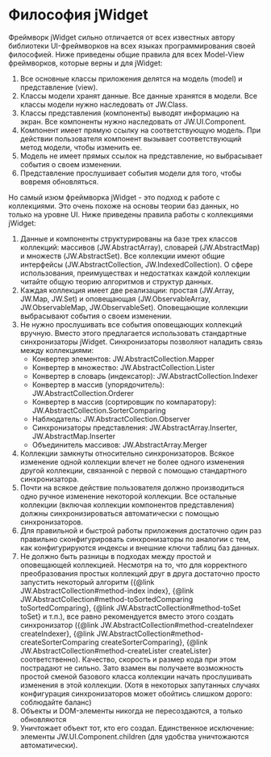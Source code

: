 ﻿# Философия jWidget

Фреймворк jWidget сильно отличается от всех известных автору библиотеки UI-фреймворков на всех языках программирования
своей философией. Ниже приведены общие правила для всех Model-View фреймворков, которые верны и для jWidget:

1. Все основные классы приложения делятся на модель (model) и представление (view).
1. Классы модели хранят данные. Все данные хранятся в модели. Все классы модели нужно наследовать от JW.Class.
1. Классы представления (компоненты) выводят информацию на экран. Все компоненты нужно наследовать от
JW.UI.Component.
1. Компонент имеет прямую ссылку на соответствующую модель. При действии пользователя компонент вызывает
соответствующий метод модели, чтобы изменить ее.
1. Модель не имеет прямых ссылок на представление, но выбрасывает события о своем изменении.
1. Представление прослушивает события модели для того, чтобы вовремя обновляться.

Но самый изюм фреймворка jWidget - это подход к работе с коллекциями. Это очень похоже на основы теории баз данных,
но только на уровне UI. Ниже приведены правила работы с коллекциями jWidget:

1. Данные и компоненты структурированы на базе трех классов коллекций: массивов (JW.AbstractArray),
словарей (JW.AbstractMap) и множеств (JW.AbstractSet). Все коллекции имеют общие интерфейсы
(JW.AbstractCollection, JW.IndexedCollection). О сфере использования, преимуществах и недостатках каждой
коллекции читайте общую теорию алгоритмов и структур данных.
1. Каждая коллекция имеет две реализации: простая (JW.Array, JW.Map, JW.Set) и оповещающая
(JW.ObservableArray, JW.ObservableMap, JW.ObservableSet). Оповещающие коллекции выбрасывают события о своем изменении.
1. Не нужно прослушивать все события оповещающих коллекций вручную. Вместо этого предлагается использовать
стандартные синхронизаторы jWidget. Синхронизаторы позволяют наладить связь между коллекциями:
    - Конвертер элементов: JW.AbstractCollection.Mapper
    - Конвертер в множество: JW.AbstractCollection.Lister
    - Конвертер в словарь (индексатор): JW.AbstractCollection.Indexer
    - Конвертер в массив (упорядочитель): JW.AbstractCollection.Orderer
    - Конвертер в массив (сортировщик по компаратору): JW.AbstractCollection.SorterComparing
    - Наблюдатель: JW.AbstractCollection.Observer
    - Синхронизаторы представления: JW.AbstractArray.Inserter, JW.AbstractMap.Inserter
    - Объединитель массивов: JW.AbstractArray.Merger
1. Коллекции замкнуты относительно синхронизаторов. Всякое изменение одной коллекции влечет не более одного
изменения  другой коллекции, связанной с первой с помощью стандартного синхронизатора.
1. Почти на всякое действие пользователя должно производиться одно ручное изменение некоторой коллекции.
Все остальные коллекции (включая коллекции компонентов представления) должны синхронизироваться автоматически
с помощью синхронизаторов.
1. Для правильной и быстрой работы приложения достаточно один раз правильно сконфигурировать синхронизаторы по
аналогии с тем, как конфигурируются индексы и внешние ключи таблиц баз данных.
1. Не должно быть разницы в подходах между простой и оповещающей коллекцией. Несмотря на то, что для
корректного преобразования простых коллекций друг в друга достаточно просто запустить некоторый алгоритм
({@link JW.AbstractCollection#method-index index},
{@link JW.AbstractCollection#method-toSortedComparing toSortedComparing},
{@link JW.AbstractCollection#method-toSet toSet} и т.п.), все равно рекомендуется вместо этого создать синхронизатор
({@link JW.AbstractCollection#method-createIndexer createIndexer},
{@link JW.AbstractCollection#method-createSorterComparing createSorterComparing},
{@link JW.AbstractCollection#method-createLister createLister} соответственно). Качество, скорость и размер кода
при этом пострадают не сильно. Зато взамен вы получаете возможность простой сменой базового класса коллекции начать
прослушивать изменения в этой коллекции. (Хотя в некоторых запутанных случаях конфигурация синхронизаторов может
обойтись слишком дорого: соблюдайте баланс)
1. Объекты и DOM-элементы никогда не пересоздаются, а только обновляются
1. Уничтожает объект тот, кто его создал. Единственное исключение: элементы JW.UI.Component.children (для удобства
уничтожаются автоматически).
